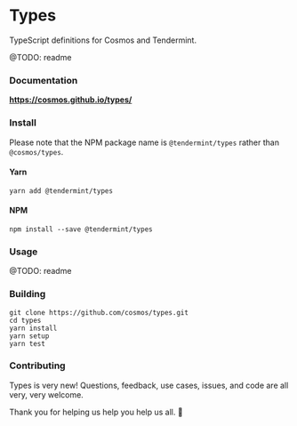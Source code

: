 # Types

TypeScript definitions for Cosmos and Tendermint.

@TODO: readme

### Documentation

**https://cosmos.github.io/types/**

### Install

Please note that the NPM package name is `@tendermint/types` rather than `@cosmos/types`.

#### Yarn
```shell
yarn add @tendermint/types
```

#### NPM
```shell
npm install --save @tendermint/types
```

### Usage

@TODO: readme

### Building

```shell
git clone https://github.com/cosmos/types.git
cd types
yarn install
yarn setup
yarn test
```

### Contributing

Types is very new! Questions, feedback, use cases, issues, and code are all very, very welcome.

Thank you for helping us help you help us all. 🎁
